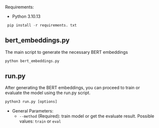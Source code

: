 Requirements:
* Python 3.10.13
```python
 pip install -r requirements. txt
```

## bert_embeddings.py 

 The main script to generate the necessary BERT embeddings 

```python
python bert_embeddings.py 
```

## run.py 

After generating the BERT embeddings, you can proceed to train or evaluate the model using the run.py script.

```python
python3 run.py [options] 
```

* General Parameters:
  * `--method` (Required): train model or get the evaluate result. Possible values: `train` or `eval`




